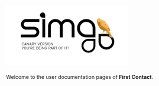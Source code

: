 ![](Images/es-ES_simacanaryversionbn.png)  
---  
  

 
Welcome to the user documentation pages of **First Contact**.

